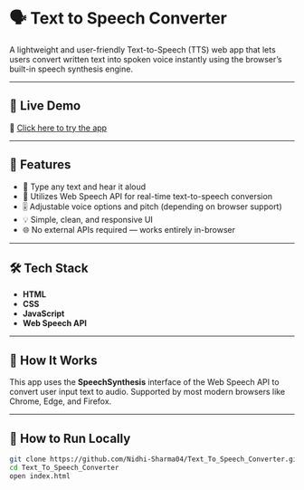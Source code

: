 # 🗣️ Text to Speech Converter

A lightweight and user-friendly Text-to-Speech (TTS) web app that lets users convert written text into spoken voice instantly using the browser’s built-in speech synthesis engine.

---

## 🚀 Live Demo

🔗 [Click here to try the app](https://nidhi-sharma04.github.io/Text_To_Speech_Converter/)

---

## 📌 Features

- 📝 Type any text and hear it aloud
- 🎤 Utilizes Web Speech API for real-time text-to-speech conversion
- 🎚️ Adjustable voice options and pitch (depending on browser support)
- 💡 Simple, clean, and responsive UI
- 🌐 No external APIs required — works entirely in-browser

---

## 🛠️ Tech Stack

- **HTML**
- **CSS**
- **JavaScript**
- **Web Speech API**

---


## 🧠 How It Works

This app uses the **SpeechSynthesis** interface of the Web Speech API to convert user input text to audio. Supported by most modern browsers like Chrome, Edge, and Firefox.

---

## 🧪 How to Run Locally

```bash
git clone https://github.com/Nidhi-Sharma04/Text_To_Speech_Converter.git
cd Text_To_Speech_Converter
open index.html
